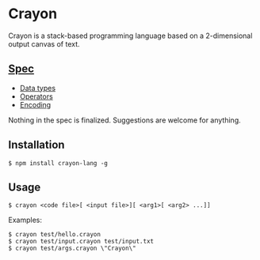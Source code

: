 # Crayon

Crayon is a stack-based programming language based on a 2-dimensional output canvas of text.

## [Spec](https://ethproductions.github.io/crayon/docs)
- [Data types](https://ethproductions.github.io/crayon/docs/types)
- [Operators](https://ethproductions.github.io/crayon/docs/operators)
- [Encoding](https://ethproductions.github.io/crayon/docs/encoding)

Nothing in the spec is finalized. Suggestions are welcome for anything.

## Installation

    $ npm install crayon-lang -g

## Usage

    $ crayon <code file>[ <input file>][ <arg1>[ <arg2> ...]]
	
Examples:

	$ crayon test/hello.crayon
	$ crayon test/input.crayon test/input.txt
	$ crayon test/args.crayon \"Crayon\"
